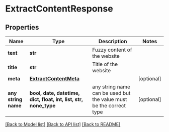 # ExtractContentResponse


## Properties
Name | Type | Description | Notes
------------ | ------------- | ------------- | -------------
**text** | **str** | Fuzzy content of the website | 
**title** | **str** | Title of the website | 
**meta** | [**ExtractContentMeta**](ExtractContentMeta.md) |  | [optional] 
**any string name** | **bool, date, datetime, dict, float, int, list, str, none_type** | any string name can be used but the value must be the correct type | [optional]

[[Back to Model list]](../README.md#documentation-for-models) [[Back to API list]](../README.md#documentation-for-api-endpoints) [[Back to README]](../README.md)


